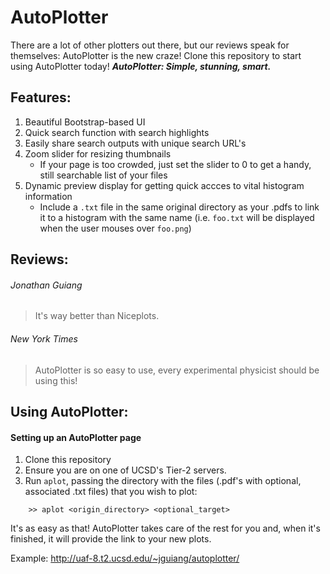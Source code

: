# AutoPlotter
There are a lot of other plotters out there, but our reviews speak for themselves: AutoPlotter is the new craze! Clone this repository to start using AutoPlotter today! **_AutoPlotter: Simple, stunning, smart._**

## Features:
1. Beautiful Bootstrap-based UI
2. Quick search function with search highlights
3. Easily share search outputs with unique search URL's
4. Zoom slider for resizing thumbnails
    * If your page is too crowded, just set the slider to 0 to get a handy, still searchable list of your files
5. Dynamic preview display for getting quick accces to vital histogram information
    * Include a `.txt` file in the same original directory as your .pdfs to link it to a histogram with the same name (i.e. `foo.txt` will be displayed when the user mouses over `foo.png`)

## Reviews:
###### Jonathan Guiang
> It's way better than Niceplots.

###### New York Times
> AutoPlotter is so easy to use, every experimental physicist should be using this!

## Using AutoPlotter:
#### Setting up an AutoPlotter page
1. Clone this repository
2. Ensure you are on one of UCSD's Tier-2 servers. 
3. Run `aplot`, passing the directory with the files (.pdf's with optional, associated .txt files) that you wish to plot:
```
    >> aplot <origin_directory> <optional_target>
```
It's as easy as that! AutoPlotter takes care of the rest for you and, when it's finished, it will provide the link to your new plots.

Example: 
http://uaf-8.t2.ucsd.edu/~jguiang/autoplotter/
